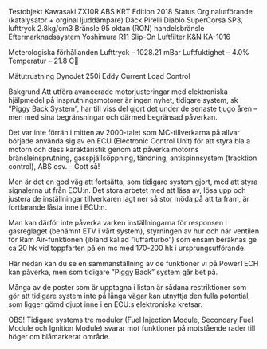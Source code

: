 
Testobjekt
Kawasaki ZX10R ABS KRT Edition 2018
Status
Orginalutförande (katalysator + orginal ljuddämpare)
Däck
Pirelli Diablo SuperCorsa SP3, lufttryck 2.8kg/cm3
Bränsle
95 oktan (RON) handelsbränsle
Eftermarknadssystem
Yoshimura R11 Slip-On
Luftfilter
K&N KA-1016

Meterologiska förhållanden
Lufttryck – 1028.21 mBar
Luftfuktighet – 4.0%
Temperatur – 21.8 C

Mätutrustning
DynoJet 250i Eddy Current Load Control

Bakgrund
Att utföra avancerade motorjusteringar med elektroniska hjälpmedel på insprutningsmotorer är ingen nyhet, tidigare system, sk ”Piggy Back System”, har till viss del gjort det under de senaste tjugo åren – men med sina begränsningar och därmed begränsad påverkan.

Det var inte förrän i mitten av 2000-talet som MC-tillverkarna på allvar började använda sig av en ECU (Electronic Control Unit) för att styra bla a motorn och dess karaktäristik genom att påverka motorns bränsleinsprutning, gasspjällsöppning, tändning, antispinnsystem (tracktion control), ABS osv. - Gott så!

Men är det en god väg att fortsätta, som tidigare system gjort, med att styra signalerna ut från ECU:n. Det stora arbetet med att läsa av, lösa upp och justera de inställningar tillverkaren lagt ner så stor möda på att ta fram, är fortfarande låsta inne i ECU:n. 

Man kan därför inte påverka varken inställningarna för responsen i gasreglaget (benämnt ETV i vårt system), styrningen av hur och när ventilen för Ram Air-funktionen (ibland kallad ”luffarturbo”) som ensam beräknas ge ca 20 hk vid toppfarten på en mc med 170-200 hk i ursprungsutförande.

Här nedan kan du se en sammanställning av de funktioner vi på PowerTECH kan påverka, men som tidigare ”Piggy Back” system går bet på. 

Många av de poster som är upptagna i listan är sådana restriktioner som gör att tidigare system inte på långa vägar kan utnyttja den fulla potential, som ligger gömd djupt inne i en ECU:s elektroniska kretsar. 

OBS! Tidigare systems tre moduler (Fuel Injection Module, Secondary Fuel Module och Ignition Module) svarar mot funktioner på motstående rader till höger om blåmarkerat område. 
